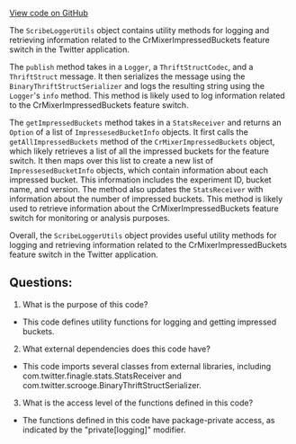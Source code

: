 [View code on GitHub](https://github.com/misbahsy/the-algorithm/cr-mixer/server/src/main/scala/com/twitter/cr_mixer/logging/ScribeLoggerUtils.scala)

The `ScribeLoggerUtils` object contains utility methods for logging and retrieving information related to the CrMixerImpressedBuckets feature switch in the Twitter application. 

The `publish` method takes in a `Logger`, a `ThriftStructCodec`, and a `ThriftStruct` message. It then serializes the message using the `BinaryThriftStructSerializer` and logs the resulting string using the `Logger`'s `info` method. This method is likely used to log information related to the CrMixerImpressedBuckets feature switch.

The `getImpressedBuckets` method takes in a `StatsReceiver` and returns an `Option` of a list of `ImpressesedBucketInfo` objects. It first calls the `getAllImpressedBuckets` method of the `CrMixerImpressedBuckets` object, which likely retrieves a list of all the impressed buckets for the feature switch. It then maps over this list to create a new list of `ImpressesedBucketInfo` objects, which contain information about each impressed bucket. This information includes the experiment ID, bucket name, and version. The method also updates the `StatsReceiver` with information about the number of impressed buckets. This method is likely used to retrieve information about the CrMixerImpressedBuckets feature switch for monitoring or analysis purposes.

Overall, the `ScribeLoggerUtils` object provides useful utility methods for logging and retrieving information related to the CrMixerImpressedBuckets feature switch in the Twitter application.
## Questions: 
 1. What is the purpose of this code?
- This code defines utility functions for logging and getting impressed buckets.

2. What external dependencies does this code have?
- This code imports several classes from external libraries, including com.twitter.finagle.stats.StatsReceiver and com.twitter.scrooge.BinaryThriftStructSerializer.

3. What is the access level of the functions defined in this code?
- The functions defined in this code have package-private access, as indicated by the "private[logging]" modifier.